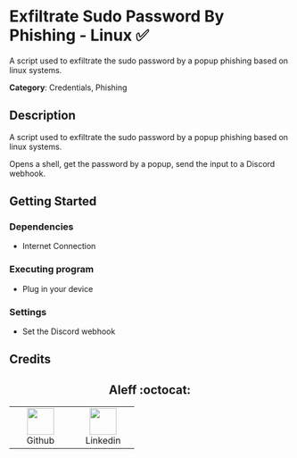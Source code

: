  
# Exfiltrate Sudo Password By Phishing - Linux ✅

A script used to exfiltrate the sudo password by a popup phishing based on linux systems.

**Category**: Credentials, Phishing

## Description

A script used to exfiltrate the sudo password by a popup phishing based on linux systems.

Opens a shell, get the password by a popup, send the input to a Discord webhook.

## Getting Started

### Dependencies

* Internet Connection

### Executing program

* Plug in your device

### Settings

* Set the Discord webhook

## Credits

<h2 align="center"> Aleff :octocat: </h2>
<div align=center>
<table>
  <tr>
    <td align="center" width="96">
      <a href="https://github.com/aleff-github">
        <img src=https://github.com/aleff-github/aleff-github/blob/main/img/github.png?raw=true width="48" height="48" />
      </a>
      <br>Github
    </td>
    <td align="center" width="96">
      <a href="https://www.linkedin.com/in/alessandro-greco-aka-aleff/">
        <img src=https://github.com/aleff-github/aleff-github/blob/main/img/linkedin.png?raw=true width="48" height="48" />
      </a>
      <br>Linkedin
    </td>
  </tr>
</table>
</div>